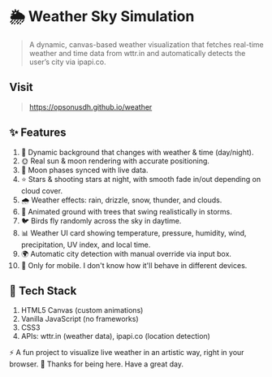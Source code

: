 # 🌦️ Weather Sky Simulation

> A dynamic, canvas-based weather visualization that fetches real-time weather and time data from wttr.in and automatically detects the user’s city via ipapi.co.

## Visit
> https://opsonusdh.github.io/weather


## ✨ Features

1. 🎨 Dynamic background that changes with weather & time (day/night).
2. 🌞 Real sun & moon rendering with accurate positioning.
3. 🌙 Moon phases synced with live data.
4. ⭐ Stars & shooting stars at night, with smooth fade in/out depending on cloud cover.
5. 🌧️ Weather effects: rain, drizzle, snow, thunder, and clouds.
6. 🌳 Animated ground with trees that swing realistically in storms.
7. 🐦 Birds fly randomly across the sky in daytime.
8. 📊 Weather UI card showing temperature, pressure, humidity, wind, precipitation, UV index, and local time.
9. 🌍 Automatic city detection with manual override via input box.
10. 📱 Only for mobile. I don't know how it'll behave in different devices.


## 🔧 Tech Stack

1. HTML5 Canvas (custom animations)
2. Vanilla JavaScript (no frameworks)
3. CSS3
4. APIs: wttr.in (weather data), ipapi.co (location detection)




⚡ A fun project to visualize live weather in an artistic way, right in your browser.
🙏 Thanks for being here. Have a great day.
